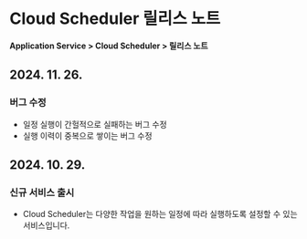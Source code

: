 # Cloud Scheduler 릴리스 노트

**Application Service > Cloud Scheduler > 릴리스 노트**

## 2024. 11. 26.

### 버그 수정
* 일정 실행이 간헐적으로 실패하는 버그 수정
* 실행 이력이 중복으로 쌓이는 버그 수정


## 2024. 10. 29.

### 신규 서비스 출시
* Cloud Scheduler는 다양한 작업을 원하는 일정에 따라 실행하도록 설정할 수 있는 서비스입니다.